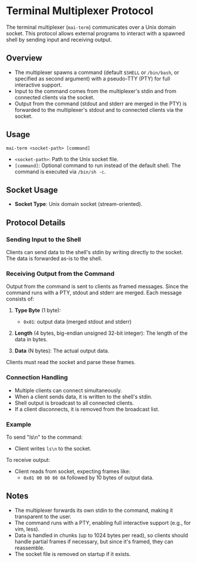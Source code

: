 # Terminal Multiplexer Protocol

The terminal multiplexer (`mai-term`) communicates over a Unix domain socket. This protocol allows external programs to interact with a spawned shell by sending input and receiving output.

## Overview

- The multiplexer spawns a command (default `$SHELL` or `/bin/bash`, or specified as second argument) with a pseudo-TTY (PTY) for full interactive support.
- Input to the command comes from the multiplexer's stdin and from connected clients via the socket.
- Output from the command (stdout and stderr are merged in the PTY) is forwarded to the multiplexer's stdout and to connected clients via the socket.

## Usage

```
mai-term <socket-path> [command]
```

- `<socket-path>`: Path to the Unix socket file.
- `[command]`: Optional command to run instead of the default shell. The command is executed via `/bin/sh -c`.

## Socket Usage

- **Socket Type**: Unix domain socket (stream-oriented).

## Protocol Details

### Sending Input to the Shell

Clients can send data to the shell's stdin by writing directly to the socket. The data is forwarded as-is to the shell.

### Receiving Output from the Command

Output from the command is sent to clients as framed messages. Since the command runs with a PTY, stdout and stderr are merged. Each message consists of:

1. **Type Byte** (1 byte):
   - `0x01`: output data (merged stdout and stderr)

2. **Length** (4 bytes, big-endian unsigned 32-bit integer): The length of the data in bytes.

3. **Data** (N bytes): The actual output data.

Clients must read the socket and parse these frames.

### Connection Handling

- Multiple clients can connect simultaneously.
- When a client sends data, it is written to the shell's stdin.
- Shell output is broadcast to all connected clients.
- If a client disconnects, it is removed from the broadcast list.

### Example

To send "ls\n" to the command:
- Client writes `ls\n` to the socket.

To receive output:
- Client reads from socket, expecting frames like:
  - `0x01 00 00 00 0A` followed by 10 bytes of output data.

## Notes

- The multiplexer forwards its own stdin to the command, making it transparent to the user.
- The command runs with a PTY, enabling full interactive support (e.g., for vim, less).
- Data is handled in chunks (up to 1024 bytes per read), so clients should handle partial frames if necessary, but since it's framed, they can reassemble.
- The socket file is removed on startup if it exists.
